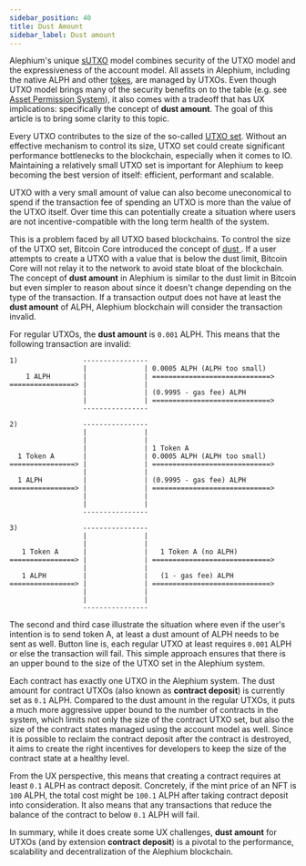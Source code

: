 ```yaml
---
sidebar_position: 40
title: Dust Amount
sidebar_label: Dust amount
---
```


Alephium's unique
[sUTXO](https://medium.com/@alephium/an-introduction-to-the-stateful-utxo-model-8de3b0f76749)
model combines security of the UTXO model and the expressiveness of
the account model. All assets in Alephium, including the native ALPH
and other [tokes](/dapps/concepts/tokens), are managed by UTXOs. Even though
UTXO model brings many of the security benefits on to the table
(e.g. see [Asset Permission
System](http://localhost:3000/ralph/asset-permission-system)), it also
comes with a tradeoff that has UX implications: specifically the
concept of **dust amount**. The goal of this article is to bring
some clarity to this topic.

Every UTXO contributes to the size of the so-called [UTXO
set](https://en.wikipedia.org/wiki/Unspent_transaction_output#UTXO_set).
Without an effective mechanism to control its size, UTXO set could
create significant performance bottlenecks to the blockchain,
especially when it comes to IO. Maintaining a relatively small UTXO
set is important for Alephium to keep becoming the best version of
itself: efficient, performant and scalable. 

UTXO with a very small amount of value can also become uneconomical to
spend if the transaction fee of spending an UTXO is more than the
value of the UTXO itself. Over time this can potentially create a
situation where users are not incentive-compatible with the long term
health of the system.

This is a problem faced by all UTXO based blockchains. To control the
size of the UTXO set, Bitcoin Core introduced the concept of [dust
](https://bitcoin.stackexchange.com/questions/10986/what-is-meant-by-bitcoin-dust/41082#41082). If
a user attempts to create a UTXO with a value that is below the dust
limit, Bitcoin Core will not relay it to the network to avoid state
bloat of the blockchain. The concept of **dust amount** in Alephium is
similar to the dust limit in Bitcoin but even simpler to reason about
since it doesn't change depending on the type of the transaction. If a
transaction output does not have at least the **dust amount** of ALPH,
Alephium blockchain will consider the transaction invalid.

For regular UTXOs, the **dust amount** is `0.001` ALPH. This means
that the following transaction are invalid:

```
1)                ----------------
                  |              | 0.0005 ALPH (ALPH too small)
    1 ALPH        |              | =============================>
================> |              |
                  |              | (0.9995 - gas fee) ALPH
                  |              | =============================>
                  ----------------

2)                ----------------
                  |              |
                  |              |
                  |              | 1 Token A
  1 Token A       |              | 0.0005 ALPH (ALPH too small)
================> |              | =============================>
                  |              |
  1 ALPH          |              | (0.9995 - gas fee) ALPH
================> |              | =============================>
                  |              | 
                  |              |
                  ----------------

3)                ----------------
                  |              |
                  |              |
   1 Token A      |              |   1 Token A (no ALPH)
================> |              | =============================>
                  |              |
   1 ALPH         |              |   (1 - gas fee) ALPH
================> |              | =============================>
                  |              | 
                  |              |
                  ----------------
```

The second and third case illustrate the situation where even if
the user's intention is to send token A, at least a dust amount of ALPH
needs to be sent as well. Button line is, each regular UTXO at least
requires `0.001` ALPH or else the transaction will fail. This simple
approach ensures that there is an upper bound to the size of the UTXO
set in the Alephium system.

Each contract has exactly one UTXO in the Alephium system. The dust
amount for contract UTXOs (also known as **contract deposit**) is
currently set as `0.1` ALPH. Compared
to the dust amount in the regular UTXOs, it puts a much more
aggressive upper bound to the number of contracts in the system, which
limits not only the size of the contract UTXO set, but also the size
of the contract states managed using the account model as well. Since
it is possible to reclaim the contract deposit after the contract is
destroyed, it aims to create the right incentives for developers to
keep the size of the contract state at a healthy level.

From the UX perspective, this means that creating a contract requires
at least `0.1` ALPH as contract
deposit. Concretely, if the mint price of an NFT is `100` ALPH, the
total cost might be `100.1` ALPH after
taking contract deposit into consideration. It also means that any
transactions that reduce the balance of the contract to below `0.1` ALPH
will fail.

In summary, while it does create some UX challenges, **dust amount**
for UTXOs (and by extension **contract deposit**) is a pivotal to the
performance, scalability and decentralization of the Alephium
blockchain.

